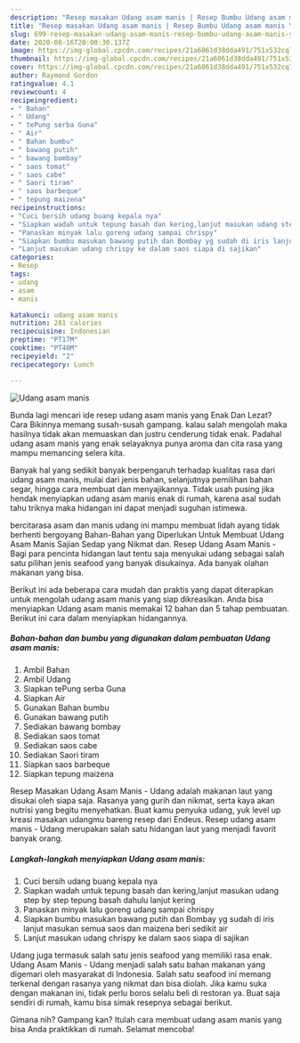 ```yaml
---
description: "Resep masakan Udang asam manis | Resep Bumbu Udang asam manis Yang Enak dan Simpel"
title: "Resep masakan Udang asam manis | Resep Bumbu Udang asam manis Yang Enak dan Simpel"
slug: 699-resep-masakan-udang-asam-manis-resep-bumbu-udang-asam-manis-yang-enak-dan-simpel
date: 2020-08-16T20:00:30.137Z
image: https://img-global.cpcdn.com/recipes/21a6061d38dda491/751x532cq70/udang-asam-manis-foto-resep-utama.jpg
thumbnail: https://img-global.cpcdn.com/recipes/21a6061d38dda491/751x532cq70/udang-asam-manis-foto-resep-utama.jpg
cover: https://img-global.cpcdn.com/recipes/21a6061d38dda491/751x532cq70/udang-asam-manis-foto-resep-utama.jpg
author: Raymond Gordon
ratingvalue: 4.1
reviewcount: 4
recipeingredient:
- " Bahan"
- " Udang"
- " tePung serba Guna"
- " Air"
- " Bahan bumbu"
- " bawang putih"
- " bawang bombay"
- " saos tomat"
- " saos cabe"
- " Saori tiram"
- " saos barbeque"
- " tepung maizena"
recipeinstructions:
- "Cuci bersih udang buang kepala nya"
- "Siapkan wadah untuk tepung basah dan kering,lanjut masukan udang step by step tepung basah dahulu lanjut kering"
- "Panaskan minyak lalu goreng udang sampai chrispy"
- "Siapkan bumbu masukan bawang putih dan Bombay yg sudah di iris lanjut masukan semua saos dan maizena beri sedikit air"
- "Lanjut masukan udang chrispy ke dalam saos siapa di sajikan"
categories:
- Resep
tags:
- udang
- asam
- manis

katakunci: udang asam manis 
nutrition: 281 calories
recipecuisine: Indonesian
preptime: "PT17M"
cooktime: "PT40M"
recipeyield: "2"
recipecategory: Lunch

---
```



![Udang asam manis](https://img-global.cpcdn.com/recipes/21a6061d38dda491/751x532cq70/udang-asam-manis-foto-resep-utama.jpg)

Bunda lagi mencari ide resep udang asam manis yang Enak Dan Lezat? Cara Bikinnya memang susah-susah gampang. kalau salah mengolah maka hasilnya tidak akan memuaskan dan justru cenderung tidak enak. Padahal udang asam manis yang enak selayaknya punya aroma dan cita rasa yang mampu memancing selera kita.

Banyak hal yang sedikit banyak berpengaruh terhadap kualitas rasa dari udang asam manis, mulai dari jenis bahan, selanjutnya pemilihan bahan segar, hingga cara membuat dan menyajikannya. Tidak usah pusing jika hendak menyiapkan udang asam manis enak di rumah, karena asal sudah tahu triknya maka hidangan ini dapat menjadi suguhan istimewa.

bercitarasa asam dan manis udang ini mampu membuat lidah ayang tidak berhenti bergoyang Bahan-Bahan yang Diperlukan Untuk Membuat Udang Asam Manis Sajian Sedap yang Nikmat dan. Resep Udang Asam Manis - Bagi para pencinta hidangan laut tentu saja menyukai udang sebagai salah satu pilihan jenis seafood yang banyak disukainya. Ada banyak olahan makanan yang bisa.


Berikut ini ada beberapa cara mudah dan praktis yang dapat diterapkan untuk mengolah udang asam manis yang siap dikreasikan. Anda bisa menyiapkan Udang asam manis memakai 12 bahan dan 5 tahap pembuatan. Berikut ini cara dalam menyiapkan hidangannya.

<!--inarticleads1-->

##### Bahan-bahan dan bumbu yang digunakan dalam pembuatan Udang asam manis:

1. Ambil  Bahan
1. Ambil  Udang
1. Siapkan  tePung serba Guna
1. Siapkan  Air
1. Gunakan  Bahan bumbu
1. Gunakan  bawang putih
1. Sediakan  bawang bombay
1. Sediakan  saos tomat
1. Sediakan  saos cabe
1. Sediakan  Saori tiram
1. Siapkan  saos barbeque
1. Siapkan  tepung maizena


Resep Masakan Udang Asam Manis - Udang adalah makanan laut yang disukai oleh siapa saja. Rasanya yang gurih dan nikmat, serta kaya akan nutrisi yang begitu menyehatkan. Buat kamu penyuka udang, yuk level up kreasi masakan udangmu bareng resep dari Endeus. Resep udang asam manis - Udang merupakan salah satu hidangan laut yang menjadi favorit banyak orang. 

<!--inarticleads2-->

##### Langkah-langkah menyiapkan Udang asam manis:

1. Cuci bersih udang buang kepala nya
1. Siapkan wadah untuk tepung basah dan kering,lanjut masukan udang step by step tepung basah dahulu lanjut kering
1. Panaskan minyak lalu goreng udang sampai chrispy
1. Siapkan bumbu masukan bawang putih dan Bombay yg sudah di iris lanjut masukan semua saos dan maizena beri sedikit air
1. Lanjut masukan udang chrispy ke dalam saos siapa di sajikan


Udang juga termasuk salah satu jenis seafood yang memiliki rasa enak. Udang Asam Manis - Udang menjadi salah satu bahan makanan yang digemari oleh masyarakat di Indonesia. Salah satu seafood ini memang terkenal dengan rasanya yang nikmat dan bisa diolah. Jika kamu suka dengan makanan ini, tidak perlu boros selalu beli di restoran ya. Buat saja sendiri di rumah, kamu bisa simak resepnya sebagai berikut. 

Gimana nih? Gampang kan? Itulah cara membuat udang asam manis yang bisa Anda praktikkan di rumah. Selamat mencoba!
